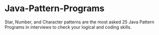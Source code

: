 # Java-Pattern-Programs
Star, Number, and Character patterns are the most asked 25 Java Pattern Programs in interviews to check your logical and coding skills.
